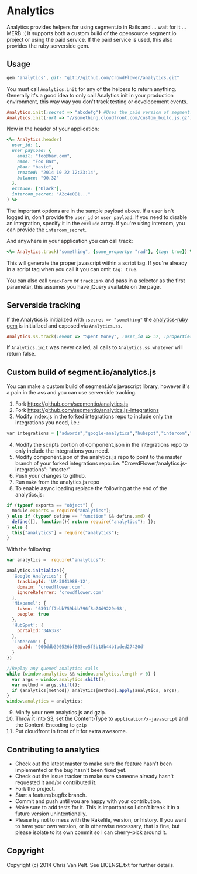 # Analytics

Analytics provides helpers for using segment.io in Rails and ... wait for it ... MERB :(  It supports both a custom build of the opensource segment.io project or using the paid service.  If the paid service is used, this also provides the ruby serverside gem.

## Usage

```ruby
gem 'analytics', git: "git://github.com/CrowdFlower/analytics.git"
```

You must call `Analytics.init` for any of the helpers to return anything.  Generally it's a good idea to only call Analytics.init in your production environment, this way way you don't track testing or developement events.

```ruby
Analytics.init(:secret => "abcdefg") #Uses the paid version of segment.io
Analytics.init(:url => "//something.cloudfront.com/custom_build.js.gz") #Uses your own custom build of segment.io
```

Now in the header of your application:

```ruby
<%= Analytics.header(
  user_id: 1, 
  user_payload: {
    email: "foo@bar.com",
    name: "Foo Bar",
    plan: "basic",
    created: "2014 10 22 12:23:14",
    balance: "90.32"
  }, 
  exclude: ['Olark'],
  intercom_secret: "A2c4e0B1..."
) %>
```

The important options are in the sample payload above.  If a user isn't logged in, don't provide the `user_id` or `user_payload`.  If you need to disable an integration, specify it in the `exclude` array.  If you're using intercom, you can provide the `intercom_secret`.

And anywhere in your application you can call track:

```ruby
<%= Analytics.track("something", {some_property: "rad"}, {tag: true}) %>
```

This will generate the proper javascript within a script tag.  If you're already in a script tag when you call it you can omit `tag: true`.

You can also call `trackForm` or `trackLink` and pass in a selector as the first parameter, this assumes you have jQuery available on the page.

## Serverside tracking

If the Analytics is initialized with `:secret => "something"` the [analytics-ruby gem](https://github.com/segmentio/analytics-ruby) is initialized and exposed via `Analytics.ss`.

```ruby
Analytics.ss.track(:event => "Spent Money", :user_id => 32, :properties => {:revenue => 300})
```

If `Analytics.init` was never called, all calls to `Analytics.ss.whatever` will return false. 

## Custom build of segment.io/analytics.js

You can make a custom build of segment.io's javascript library, however it's a pain in the ass and you can use serverside tracking. 

1. Fork https://github.com/segmentio/analytics.js
2. Fork https://github.com/segmentio/analytics.js-integrations
3. Modify index.js in the forked integrations repo to include only the integrations you need, i.e.:
  ```ruby
  var integrations = ["adwords","google-analytics","hubspot","intercom","mixpanel","olark","optimizely","rollbar"];
  ```
4. Modify the scripts portion of component.json in the integrations repo to only include the integrations you need.
5. Modify component.json of the analytics.js repo to point to the master branch of your forked integrations repo: i.e.
  "CrowdFlower/analytics.js-integrations": "master"
6. Push your changes to github.
7. Run `make` from the analytics.js repo
8. To enable async loading replace the following at the end of the analytics.js:
  ```js
  if (typeof exports == "object") {
    module.exports = require("analytics");
  } else if (typeof define == "function" && define.amd) {
    define([], function(){ return require("analytics"); });
  } else {
    this["analytics"] = require("analytics");
  }
  ```
  With the following:

  ```js
  var analytics =  require("analytics");

  analytics.initialize({
    'Google Analytics': {
      trackingId: 'UA-3841988-12',
      domain: 'crowdflower.com',
      ignoreReferrer: 'crowdflower.com'
    },
    'Mixpanel': {
      token: '6391ff7ebb759bbb796f8a74d9229e68',
      people: true
    },
    'HubSpot': {
      portalId:'346378'
    },
    'Intercom': {
      appId: '900ddb390526bf805ee5f5b18b44b1bded27420d'
    }
  })
  
  //Replay any queued analytics calls
  while (window.analytics && window.analytics.length > 0) {
    var args = window.analytics.shift();
    var method = args.shift();
    if (analytics[method]) analytics[method].apply(analytics, args);
  }
  window.analytics = analytics;
  ```
9. Minify your new analytics.js and gzip.
10. Throw it into S3, set the Content-Type to `application/x-javascript` and the Content-Encoding to `gzip`
11. Put cloudfront in front of it for extra awesome.

## Contributing to analytics
 
* Check out the latest master to make sure the feature hasn't been implemented or the bug hasn't been fixed yet.
* Check out the issue tracker to make sure someone already hasn't requested it and/or contributed it.
* Fork the project.
* Start a feature/bugfix branch.
* Commit and push until you are happy with your contribution.
* Make sure to add tests for it. This is important so I don't break it in a future version unintentionally.
* Please try not to mess with the Rakefile, version, or history. If you want to have your own version, or is otherwise necessary, that is fine, but please isolate to its own commit so I can cherry-pick around it.

## Copyright

Copyright (c) 2014 Chris Van Pelt. See LICENSE.txt for
further details.